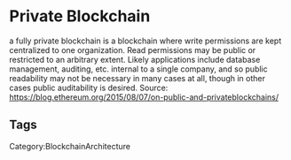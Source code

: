 # Private Blockchain

a fully private blockchain is a blockchain where write permissions are
kept centralized to one organization. Read permissions may be public
or restricted to an arbitrary extent. Likely applications include database
management, auditing, etc. internal to a single company, and so public
readability may not be necessary in many cases at all, though in other cases
public auditability is desired.
Source: https://blog.ethereum.org/2015/08/07/on-public-and-privateblockchains/

## Tags

Category:BlockchainArchitecture
